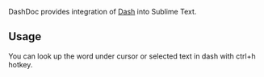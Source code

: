 DashDoc provides integration of [Dash](http://itunes.apple.com/us/app/dash-docs-snippets/id458034879?mt=12) into Sublime Text.

## Usage

You can look up the word under cursor or selected text in dash with ctrl+h hotkey.
